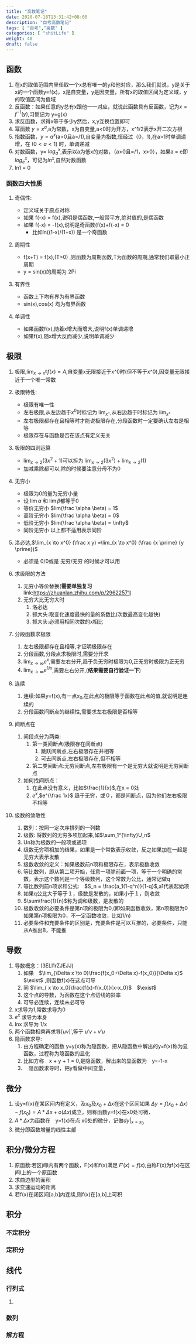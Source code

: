 ```yaml
---
title: "高数笔记"
date: 2020-07-18T13:31:42+08:00
description: "自考高数笔记"
tags: [ "自考","高数" ]
categories: [ "shitLife" ]
weight: 40
draft: false
---
```


## 函数
1. 在x的取值范围内里任取一个x总有唯一的y和他对应，那么我们就说，y是关于x的一个函数y=f(x)，x是自变量，y是因变量，所有x的取值区间为定义域，y的取值区间为值域
2. 反函数：如果任意的y总有x跟他一一对应，就说此函数具有反函数，记为$x=f^{-1}(y)$,习惯记为 y=g(x)
3. 求反函数，求得x等于多少y然后，x,y互换位置即可
4. 幂函数 $y = x^a$,a为常数，x为自变量,a<0时为开方，x^1/2表示x开二次方根
5. 指数函数，$y = a^x$(a>0且a=/1),自变量为指数,恒经过（0，1),在a>1时单调递增，在 $(0<a<1)$ 时，单调递减
6. 对数函数，y= $log_a^x$,表示以a为低x的对数，（a>0且=/1，x>0），如果a = e即$log_e^x$，可记为$ln^x$,自然对数函数
7. ln1 = 0
### 函数四大性质
1. 奇偶性:
    - 定义域关于原点对称
    - 如果 f(-x) = f(x),说明是偶函数,一般带平方,绝对值的,是偶函数
    - 如果 f(-x) = -f(x),说明是奇函数(f(x)+f(-x) = 0
        - 比如ln((1-x)/(1+x)) 是一个奇函数

2. 周期性
    -  f(x+T) = f(x),(T>0) ,则函数为周期函数,T为函数的周期,通常我们取最小正周期
    -  y = sin(x)的周期为 2Pi

3. 有界性
    -  函数上下均有界为有界函数
    -  sin(x),cos(x) 均为有界函数
4. 单调性
    - 如果函数f(x),随着x增大而增大,说明f(x)单调递增
    - 如果f(x),随x增大反而减少,说明单调减少

## 极限
1. 极限,$\lim_{x \to x^0}f(x) = A$,自变量x无限接近于x^0时(但不等于x^0),因变量无限接近于一个唯一常数
2. 极限特性:
    - 极限有唯一性
    - 左右极限,从左边趋于$x^0$时标记为 $\lim_{x^-}$,从右边趋于时标记为 $\lim_{x^+}$
    - 左右极限都存在且相等时才能说极限存在,分段函数时一定要确认左右是相等 
    - 极限存在与函数是否在该点有定义无关
3. 极限的四则运算
    - $\lim_{x \to 2}(3x^2+1)$可以拆为  $\lim_{x \to 2}(3x^2) + \lim_{x \to 2}(1)$
    - 加减乘除都可以,除的时候要注意分母不为0
4. 无穷小
    - 极限为0的量为无穷小量
    - 设 $\lim\alpha$ 和 $\lim\beta$都等于0
    - 等价无穷小 $lim(\frac \alpha \beta) = 1$
    - 高阶无穷小 $lim(\frac \alpha \beta) = 0$
    - 低阶无穷小 $lim(\frac \alpha \beta) = \infty$
    - 同阶无穷小 以上都不适用表示同阶
5. 洛必达,$\lim_{x \to x^0} (\frac x y) =\lim_{x \to x^0} (\frac {x \prime} {y \prime})$
   - 必须是 0/0或是 无穷/无穷 的时候才可以用
7. 求级限的方法
   1. 无穷小等价替换(**需要单独复习** link:https://zhuanlan.zhihu.com/p/29622571)
   2. 无穷大比无穷大时
      1. 洛必达
      2. 抓大头:取变化速度最快的量的系数比(次数最高变化越快)
      3. 抓大头:必须用相同次数的x相比

8. 分段函数求极限
   1. 左右极限都存在且相等,才证明极限存在
   2. 分段函数,分段点求极限时,需要分开求
   3. $\lim_{x \to \infty} e^x$,需要左右分开,趋于负无穷时极限为0,正无穷时极限为正无穷
   4. $\lim_{x \to \infty} e^{1/x}$,需要左右分开,(**结果需要自行验证一下**)
9.  连续
    1.  连续:如果y=f(x),有一点$x_0$,在此点的极限等于函数在此点的值,就说明是连续的
    2.  分段函数间断点的继续性,需要求左右极限是否相等
10. 间断点在
    1.  间段点分为两类:
        1.  第一类间断点(极限存在间断点)
            1.  跳跃间断点,左右极限存在并相等  
            2.  可去间断点,左右极限存在,但不相等
        2.  第二类间断点:无穷间断点,左右极限有一个是无穷大就说明是无穷间断点
    2.  如何找间断点：
        1.  在此点没有意义，比如$\frac{1}{x}$,在x = 0处
        2.  $e^x$,$e^{\frac 1x}$ 趋于无穷，或０，都是间断点，因为他们左右极限不相等
11. 级数的敛散性
    1. 数列：按照一定次序排列的一列数
    2. 级数: 将数列的无穷多项加起来,如$\sum_1^{\infty}U_n$
    3. Un称为极数的一般项或通项
    4. 级数无穷项相加的结果，如果是一个常数表示收敛，反之如果加在一起是无穷大表示发散
    5. 级数收敛的定义：如果极数前n项和极限存在，表示极数收敛
    6. 等比数列，即从第二项开始，任意一项除前面一项，等于一个明确的常数，表示这个数列是一个等级数列，这个常数为公比，通常记做q
    7. 等比数列前n项求和公式:　$S_n = \frac{a_1(1-q^n)}{1-q}$,a1代表起始项
    8. 如果q公比大于等于１，级数是发散的，如果小于１，则收敛
    9. $\sum\frac{1}{n}$称为调和级数，是发散的
    10. 极数收敛的必要条件是第n项的极限为0,(即如果函数收敛，第n项极限为0如果第n项极限为0，不一定函数收敛，比如1/n)
    11. 必要条件和充要条件的区别是，充要条件是可以互推的，必要条件，只能从A推出B，不能推

## 导数
1. 导数概念：(3ELl1rZJEJJ)
   1. 如果　$\lim_{\Delta x \to 0}\frac{f(x_0+\Delta x)-f(x_0)}{\Delta x}$　$\exist$ ,则函数f(x)在这点可导
   2. 同  $\lim_{ x \to x_0}\frac{f(x)-f(x_0)}{x-x_0}$　$\exist$
   3. 这个点的导数，为函数在这个点切线的斜率
   4. 可导必连续，连续未必可导
2. x求导为1,常数求导为0
3.  $e^x$ 求导为本身
4.  lnx 求导为 1/x
5.  两个函数相乘再求导${[uv]}\prime$,等于 $u\prime v + v\prime u$
6.  隐函数求导:
    1.  由方程确定的函数 y=y(x)称为隐函数，把从隐函数中解出的y=f(x)称为显函数，过程称为隐函数的显化
    2.  比如方称　x + y + 1 = 0,是隐函数，解出来的显函数为　y=-1-x
    3. 　隐函数求导时，把y看做中间变量，

## 微分
1. 设y=f(x)在某区间内有定义，及$x_0$及$x_0 + \Delta x$在这个区间如果 $\Delta y = f(x_0 + \Delta x) - f(x_0)= A* \Delta x + o(\Delta x)$成立，则称函数y=f(x)在x0处可微．
2. $A * \Delta x$为函数在　y=f(x)在点 x0处的微分，记做$dy|_{x=x_0 }$
3. 微分即函数增量的线性主部
## 积分/微分方程
1. 原函数:若区间I内有两个函数，F(x)和f(x)满足 $F\prime(x) = f(x)$,由称F(x)为f(x)在区间I上的一个原函数
2. 求曲边型的面积
3. 求变速运动的距离
4. 若f(x)在闭区间[a,b]内连续,则f(x)在[a,b]上可积

## 积分
### 不定积分

### 定积分


## 线代 
### 行列式
1. 

### 数列

### 解方程

